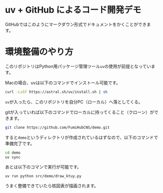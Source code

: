 # uv + GitHub によるコード開発デモ

GitHubではこのようにマークダウン形式でドキュメントをかくことができます。

# 環境整備のやり方

このリポジトリはPython用パッケージ管理ツール`uv`の使用が前提となっています。

Macの場合、uvは以下のコマンドでインストール可能です。

```zsh
curl -LsSf https://astral.sh/uv/install.sh | sh
```

`uv`が入ったら、このリポジトリを自分PC（ローカル）へ落としてくる。

gitが入っていれば以下のコマンドでローカルに持ってくること（クローン）ができます。

```zsh
git clone https://github.com/FumiHubCNS/demo.git
```

すると`demo`というディレクトリが作成されているはずなので、以下のコマンドで準備完了です。

```zsh
cd demo
uv sync 
```

あとは以下のコマンで実行が可能です。

```
uv run python src/demo/draw_ktuy.py
```

うまく整備できていたら核図表が描画されます。